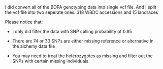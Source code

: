I did convert all of the BOPA genotyping data into single vcf file. And I split the vcf file into two seperate ones: 318 WBDC accessions and 15 landraces

Please notice that:

- I only did filter the data with SNP calling probability of 0.95

- There are 74 or 33 SNPs are either missing reference or alternative in the alchemy data file

- You may need to treat the heterozygotes as missing and filter out the SNPs with certain missing individuals.
